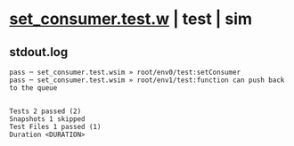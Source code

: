 # [set_consumer.test.w](../../../../../../examples/tests/sdk_tests/queue/set_consumer.test.w) | test | sim

## stdout.log
```log
pass ─ set_consumer.test.wsim » root/env0/test:setConsumer                        
pass ─ set_consumer.test.wsim » root/env1/test:function can push back to the queue
 
 
Tests 2 passed (2)
Snapshots 1 skipped
Test Files 1 passed (1)
Duration <DURATION>
```

